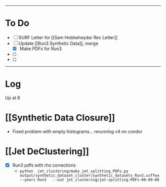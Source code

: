 

---
# To Do

- [ ] SURF Letter for [[Sam Hobbeheydar Rec Letter]]
- [ ] Update [[Run3 Synthetic Data]], merge 
	- [x]  Make PDFs for Run3 
- [ ] 
- [ ] 

---

# Log

Up at 8 

# [[Synthetic Data Closure]]
- Fixed problem with empty histograms... rerunning v4 on condor


# [[Jet DeClustering]]
- [x] Run3 pdfs with rho corrections
	- `python  jet_clustering/make_jet_splitting_PDFs.py output/synthetic_dataset_cluster/synthetic_datasets_Run3.coffea  --years Run3   --out jet_clustering/jet-splitting-PDFs-00-09-00`


